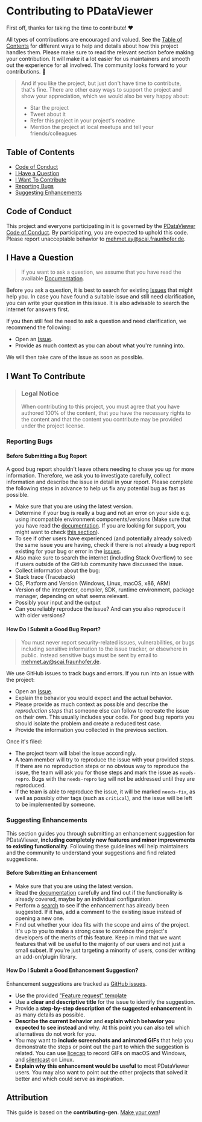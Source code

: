 # Contributing to PDataViewer

First off, thanks for taking the time to contribute! ❤️

All types of contributions are encouraged and valued. See the [Table of Contents](#table-of-contents) for different ways to help and details about how this project handles them. Please make sure to read the relevant section before making your contribution. It will make it a lot easier for us maintainers and smooth out the experience for all involved. The community looks forward to your contributions. 🎉

> And if you like the project, but just don't have time to contribute, that's fine. There are other easy ways to support the project and show your appreciation, which we would also be very happy about:
> - Star the project
> - Tweet about it
> - Refer this project in your project's readme
> - Mention the project at local meetups and tell your friends/colleagues

## Table of Contents

- [Code of Conduct](#code-of-conduct)
- [I Have a Question](#i-have-a-question)
- [I Want To Contribute](#i-want-to-contribute)
- [Reporting Bugs](#reporting-bugs)
- [Suggesting Enhancements](#suggesting-enhancements)


## Code of Conduct

This project and everyone participating in it is governed by the
[PDataViewer Code of Conduct](https://github.com/SCAI-BIO/PDataViewer/blob/main/CODE_OF_CONDUCT.md).
By participating, you are expected to uphold this code. Please report unacceptable behavior
to [mehmet.ay@scai.fraunhofer.de](mailto:mehmet.ay@scai.fraunhofer.de).


## I Have a Question

> If you want to ask a question, we assume that you have read the available [Documentation](https://github.com/SCAI-BIO/PDataViewer/wiki).

Before you ask a question, it is best to search for existing [Issues](https://github.com/SCAI-BIO/PDataViewer/issues) that might help you. In case you have found a suitable issue and still need clarification, you can write your question in this issue. It is also advisable to search the internet for answers first.

If you then still feel the need to ask a question and need clarification, we recommend the following:

- Open an [Issue](https://github.com/SCAI-BIO/PDataViewer/issues/new?assignees=mehmetcanay&labels=question&projects=&template=question-help-request.md&title=%5BHELP%5D).
- Provide as much context as you can about what you're running into.

We will then take care of the issue as soon as possible.

## I Want To Contribute

> ### Legal Notice
> When contributing to this project, you must agree that you have authored 100% of the content, that you have the necessary rights to the content and that the content you contribute may be provided under the project license.

### Reporting Bugs

#### Before Submitting a Bug Report

A good bug report shouldn't leave others needing to chase you up for more information. Therefore, we ask you to investigate carefully, collect information and describe the issue in detail in your report. Please complete the following steps in advance to help us fix any potential bug as fast as possible.

- Make sure that you are using the latest version.
- Determine if your bug is really a bug and not an error on your side e.g. using incompatible environment components/versions (Make sure that you have read the [documentation](https://github.com/SCAI-BIO/PDataViewer/wiki). If you are looking for support, you might want to check [this section](#i-have-a-question)).
- To see if other users have experienced (and potentially already solved) the same issue you are having, check if there is not already a bug report existing for your bug or error in the [issues](https://github.com/SCAI-BIO/PDataViewer/labels/bug).
- Also make sure to search the internet (including Stack Overflow) to see if users outside of the GitHub community have discussed the issue.
- Collect information about the bug:
- Stack trace (Traceback)
- OS, Platform and Version (Windows, Linux, macOS, x86, ARM)
- Version of the interpreter, compiler, SDK, runtime environment, package manager, depending on what seems relevant.
- Possibly your input and the output
- Can you reliably reproduce the issue? And can you also reproduce it with older versions?

#### How Do I Submit a Good Bug Report?

> You must never report security-related issues, vulnerabilities, or bugs including sensitive information to the issue tracker, or elsewhere in public. Instead sensitive bugs must be sent by email to [mehmet.ay@scai.fraunhofer.de](mailto:mehmet.ay@scai.fraunhofer.de).

We use GitHub issues to track bugs and errors. If you run into an issue with the project:

- Open an [Issue](https://github.com/SCAI-BIO/PDataViewer/issues/new?assignees=mehmetcanay&labels=bug&projects=&template=bug_report.md&title=%5BBUG%5D).
- Explain the behavior you would expect and the actual behavior.
- Please provide as much context as possible and describe the *reproduction steps* that someone else can follow to recreate the issue on their own. This usually includes your code. For good bug reports you should isolate the problem and create a reduced test case.
- Provide the information you collected in the previous section.

Once it's filed:

- The project team will label the issue accordingly.
- A team member will try to reproduce the issue with your provided steps. If there are no reproduction steps or no obvious way to reproduce the issue, the team will ask you for those steps and mark the issue as `needs-repro`. Bugs with the `needs-repro` tag will not be addressed until they are reproduced.
- If the team is able to reproduce the issue, it will be marked `needs-fix`, as well as possibly other tags (such as `critical`), and the issue will be left to be implemented by someone.


### Suggesting Enhancements

This section guides you through submitting an enhancement suggestion for PDataViewer, **including completely new features and minor improvements to existing functionality**. Following these guidelines will help maintainers and the community to understand your suggestions and find related suggestions.

#### Before Submitting an Enhancement

- Make sure that you are using the latest version.
- Read the [documentation](https://github.com/SCAI-BIO/PDataViewer/wiki) carefully and find out if the functionality is already covered, maybe by an individual configuration.
- Perform a [search](https://github.com/SCAI-BIO/PDataViewer/labels/enhancement) to see if the enhancement has already been suggested. If it has, add a comment to the existing issue instead of opening a new one.
- Find out whether your idea fits with the scope and aims of the project. It's up to you to make a strong case to convince the project's developers of the merits of this feature. Keep in mind that we want features that will be useful to the majority of our users and not just a small subset. If you're just targeting a minority of users, consider writing an add-on/plugin library.

#### How Do I Submit a Good Enhancement Suggestion?

Enhancement suggestions are tracked as [GitHub issues](https://github.com/SCAI-BIO/PDataViewer/labels/enhancement).

- Use the provided ["Feature request" template](https://github.com/SCAI-BIO/PDataViewer/issues/new?assignees=mehmetcanay&labels=enhancement&projects=&template=feature_request.md&title=%5BFEATURE%5D)
- Use a **clear and descriptive title** for the issue to identify the suggestion.
- Provide a **step-by-step description of the suggested enhancement** in as many details as possible.
- **Describe the current behavior** and **explain which behavior you expected to see instead** and why. At this point you can also tell which alternatives do not work for you.
- You may want to **include screenshots and animated GIFs** that help you demonstrate the steps or point out the part to which the suggestion is related. You can use [licecap](https://www.cockos.com/licecap/) to record GIFs on macOS and Windows, and [silentcast](https://github.com/colinkeenan/silentcast) on Linux.
- **Explain why this enhancement would be useful** to most PDataViewer users. You may also want to point out the other projects that solved it better and which could serve as inspiration.

## Attribution
This guide is based on the **contributing-gen**. [Make your own](https://github.com/bttger/contributing-gen)!
